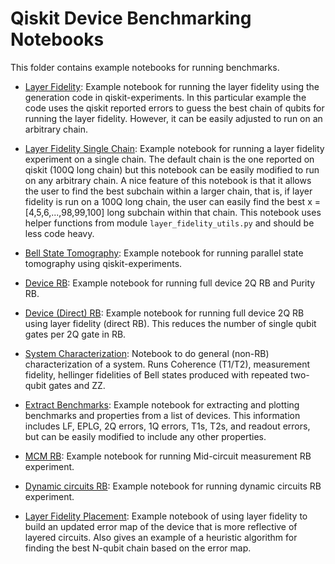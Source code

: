 # Qiskit Device Benchmarking Notebooks

This folder contains example notebooks for running benchmarks.

- [Layer Fidelity](layer_fidelity.ipynb): Example notebook for running the layer fidelity using the generation code in qiskit-experiments. In this particular example the code uses the qiskit reported errors to guess the best chain of qubits for running the layer fidelity. However, it can be easily adjusted to run on an arbitrary chain.

- [Layer Fidelity Single Chain](layer_fidelity_single_chain.ipynb): Example notebook for running a layer fidelity experiment on a single chain. The default chain is the one reported on qiskit (100Q long chain) but this notebook can be easily modified to run on any arbitrary chain. A nice feature of this notebook is that it allows the user to find the best subchain within a larger chain, that is, if layer fidelity is run on a 100Q long chain, the user can easily find the best x = [4,5,6,...,98,99,100] long subchain within that chain. This notebook uses helper functions from module `layer_fidelity_utils.py` and should be less code heavy.

- [Bell State Tomography](bell_state_tomography.ipynb): Example notebook for running parallel state tomography using qiskit-experiments.

- [Device RB](device_rb.ipynb): Example notebook for running full device 2Q RB and Purity RB.

- [Device (Direct) RB](device_rb_w_lf.ipynb): Example notebook for running full device 2Q RB using layer fidelity (direct RB). This reduces the number of single qubit gates per 2Q gate in RB.

- [System Characterization](system_char.ipynb): Notebook to do general (non-RB) characterization of a system. Runs Coherence (T1/T2), measurement fidelity, hellinger fidelities of Bell states produced with repeated two-qubit gates and ZZ.

- [Extract Benchmarks](extract_benchmarks.ipynb): Example notebook for extracting and plotting benchmarks and properties from a list of devices. This information includes LF, EPLG, 2Q errors, 1Q errors, T1s, T2s, and readout errors, but can be easily modified to include any other properties.

- [MCM RB](mcm_rb.ipynb): Example notebook for running Mid-circuit measurement RB experiment.

- [Dynamic circuits RB](dynamic_circuits_rb.ipynb): Example notebook for running dynamic circuits RB experiment.

- [Layer Fidelity Placement](layer_fidelity_placement.ipynb): Example notebook of using layer fidelity to build an updated error map of the device that is more reflective of layered circuits. Also gives an example of a heuristic algorithm for finding the best N-qubit chain based on the error map.
